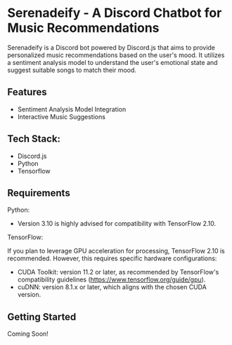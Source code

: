 # Serenadeify - A Discord Chatbot for Music Recommendations

Serenadeify is a Discord bot powered by Discord.js that aims to provide personalized music recommendations based on the user's mood.
It utilizes a sentiment analysis model to understand the user's emotional state and suggest suitable songs to match their mood.

## Features
* Sentiment Analysis Model Integration
* Interactive Music Suggestions

## Tech Stack:
* Discord.js
* Python
* Tensorflow

## Requirements
Python:
* Version 3.10 is highly advised for compatibility with TensorFlow 2.10.

TensorFlow:

If you plan to leverage GPU acceleration for processing, TensorFlow 2.10 is recommended. However, this requires specific hardware configurations:
* CUDA Toolkit: version 11.2 or later, as recommended by TensorFlow's compatibility guidelines (https://www.tensorflow.org/guide/gpu).
* cuDNN: version 8.1.x or later, which aligns with the chosen CUDA version.

## Getting Started
Coming Soon!
